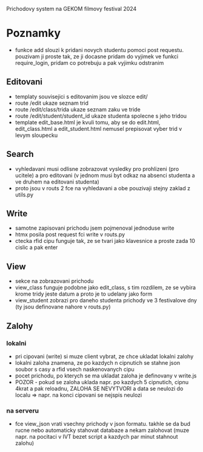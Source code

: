 Prichodovy system na GEKOM filmovy festival 2024

# Poznamky
- funkce add slouzi k pridani novych studentu pomoci post requestu. pouzivam ji proste tak, ze ji docasne pridam do vyjimek ve funkci require_login, pridam co potrebuju a pak vyjimku odstranim
## Editovani
- templaty souvisejici s editovanim jsou ve slozce edit/
- route /edit ukaze seznam trid
- route /edit/class/trida ukaze seznam zaku ve tride
- route /edit/student/student_id ukaze studenta spolecne s jeho tridou
- template edit_base.html je kvuli tomu, aby se do edit.html, edit_class.html a edit_student.html nemusel prepisovat vyber trid v levym sloupecku
## Search
- vyhledavani musi odlisne zobrazovat vysledky pro prohlizeni (pro ucitele) a pro editovani (v jednom musi byt odkaz na absenci studenta a ve druhem na editovani studenta)
- proto jsou v routs 2 fce na vyhledavani a obe pouzivaji stejny zaklad z utils.py
## Write
- samotne zapisovani prichodu jsem pojmenoval jednoduse write
- htmx posila post request fci write v routs.py
- ctecka rfid cipu funguje tak, ze se tvari jako klavesnice a proste zada 10 cislic a pak enter
## View
- sekce na zobrazovani prichodu
- view_class funguje podobne jako edit_class, s tim rozdilem, ze se vybira krome tridy jeste datum a proto je to udelany jako form
- view_student zobrazi pro daneho studenta prichody ve 3 festivalove dny (ty jsou definovane nahore v routs.py)
## Zalohy
### lokalni
- pri cipovani (write) si muze client vybrat, ze chce ukladat lokalni zalohy
- lokalni zaloha znamena, ze po kazdych n cipnutich se stahne json soubor s casy a rfid vsech naskenovanych cipu
- pocet prichodu, po kterych se ma ukladat zaloha je definovany v write.js
- POZOR - pokud se zaloha uklada napr. po kazdych 5 cipnutich, cipnu 4krat a pak reloadnu, ZALOHA SE NEVYTVORI a data se neulozi do localu => napr. na konci cipovani se nejspis neulozi
### na serveru
- fce view_json vrati vsechny prichody v json formatu. takhle se da bud rucne nebo automaticky stahovat databaze a nekam zalohovat (muze napr. na pocitaci v IVT bezet script a kazdych par minut stahnout zalohu)